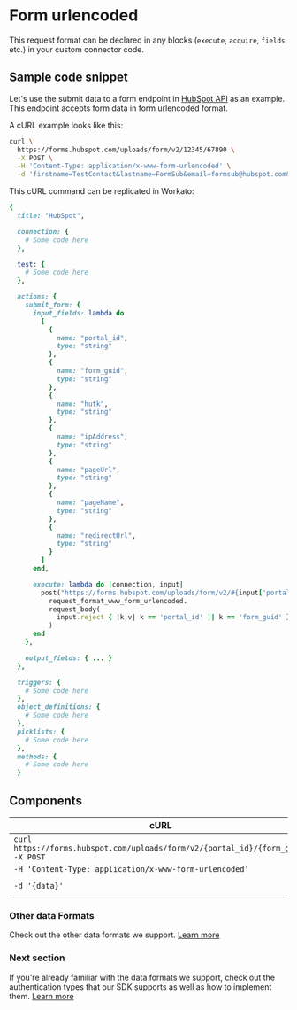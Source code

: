 # Form urlencoded

This request format can be declared in any blocks (`execute`, `acquire`, `fields` etc.) in your custom connector code.

## Sample code snippet
Let's use the submit data to a form endpoint in [HubSpot API](https://developers.hubspot.com/docs/methods/forms/submit_form) as an example. This endpoint accepts form data in form urlencoded format.

A cURL example looks like this:
```sh
curl \
  https://forms.hubspot.com/uploads/form/v2/12345/67890 \
  -X POST \
  -H 'Content-Type: application/x-www-form-urlencoded' \
  -d 'firstname=TestContact&lastname=FormSub&email=formsub@hubspot.com&newcustomproperty=testing&hs_context=%7B%22hutk%22%3A%2260c2ccdfe4892f0fa0593940b12c11aa%22%2C%22ipAddress%22%3A%22192.168.1.12%22%2C%22pageUrl%22%3A%22http%3A%2F%2Fdemo.hubapi.com%2Fcontact%2F%22%2C%22pageName%22%3A%22Contact%2BUs%22%2C%22redirectUrl%22%3A%22http%3A%2F%2Fdemo.hubapi.com%2Fthank-you%2F%22%7D'

```

This cURL command can be replicated in Workato:
```ruby
{
  title: "HubSpot",

  connection: {
    # Some code here
  },

  test: {
    # Some code here
  },

  actions: {
    submit_form: {
      input_fields: lambda do
        [
          {
            name: "portal_id",
            type: "string"
          },
          {
            name: "form_guid",
            type: "string"
          },
          {
            name: "hutk",
            type: "string"
          },
          {
            name: "ipAddress",
            type: "string"
          },
          {
            name: "pageUrl",
            type: "string"
          },
          {
            name: "pageName",
            type: "string"
          },
          {
            name: "redirectUrl",
            type: "string"
          }
        ]
      end,

      execute: lambda do |connection, input|
        post("https://forms.hubspot.com/uploads/form/v2/#{input['portal_id']}/#{input['form_guid']}").
          request_format_www_form_urlencoded.
          request_body(
            input.reject { |k,v| k == 'portal_id' || k == 'form_guid' }
          )
      end
    },

    output_fields: { ... }
  },

  triggers: {
    # Some code here
  },
  object_definitions: {
    # Some code here
  },
  picklists: {
    # Some code here
  },
  methods: {
    # Some code here
  }
```

## Components
<table class="unchanged rich-diff-level-one">
  <thead>
      <tr>
          <th>cURL</th>
          <th>Workato</th>
      </tr>
  </thead>
  <tbody>
    <tr>
      <td><code>curl https://forms.hubspot.com/uploads/form/v2/{portal_id}/{form_guid} -X POST</code></td>
      <td><code>post("https://forms.hubspot.com/uploads/form/v2/#{input['portal_id']}/#{input['form_guid']}")</code></td>
    </tr>
    <tr>
      <td><code>-H 'Content-Type: application/x-www-form-urlencoded'</code></td>
      <td><code>.request_format_www_form_urlencoded</code></td>
    </tr>
    <tr>
      <td><code>-d '{data}'</code></td>
      <td><code>.request_body(input.reject { &#124;k,v&#124; k == 'portal_id' &#124;&#124; k == 'form_guid' })</code></td>
    </tr>
  </tbody>
</table>

### Other data Formats
Check out the other data formats we support. [Learn more](/developing-connectors/sdk-2/data-format.md)

### Next section
If you're already familiar with the data formats we support, check out the authentication types that our SDK supports as well as how to implement them. [Learn more](/developing-connectors/sdk-2/authentication.md)
